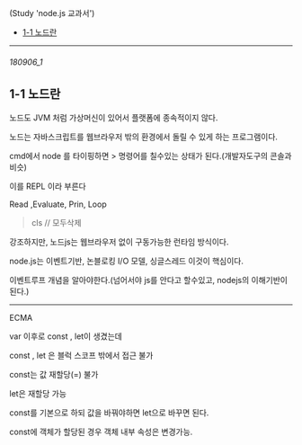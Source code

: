 (Study 'node.js 교과서')

- [1-1 노드란](#180906_1)

-----------------------------------------

###### 180906_1

1-1 노드란
-

노드도 JVM 처럼 가상머신이 있어서 플랫폼에 종속적이지 않다.

노드는 자바스크립트를 웹브라우저 밖의 환경에서 돌릴 수 있게 하는 프로그램이다.



cmd에서 node 를 타이핑하면 > 명령어를 칠수있는 상태가 된다.(개발자도구의 콘솔과 비슷)

이를 REPL 이라 부른다

Read ,Evaluate, Prin, Loop

>cls  // 모두삭제


강조하지만, 노드js는 웹브라우저 없이 구동가능한 런타임 방식이다.


node.js는 이벤트기반, 논블로킹 I/O 모델, 싱글스레드  이것이 핵심이다.


이벤트루프 개념을 알아야한다.(넘어서야 js를 안다고 할수있고, nodejs의 이해기반이된다.)






--------------------------------------

ECMA

var 이후로 const , let이 생겼는데

const , let 은 블럭 스코프 밖에서 접근 불가

const는 값 재할당(=) 불가

let은 재할당 가능

const를 기본으로 하되 값을 바꿔야하면 let으로 바꾸면 된다.

const에 객체가 할당된 경우 객체 내부 속성은 변경가능.

